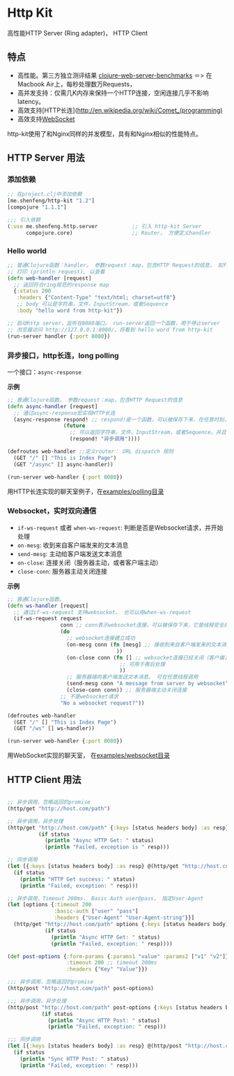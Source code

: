 # Http Kit

高性能HTTP Server (Ring adapter)， HTTP Client

## 特点

* 高性能。第三方独立测评结果 [clojure-web-server-benchmarks](https://github.com/ptaoussanis/clojure-web-server-benchmarks) ＝> 在Macbook Air上，每秒处理数万Requests，
* 高并发支持：仅需几K内存来保持一个HTTP连接，空闲连接几乎不影响latency。
* 高效支持[HTTP长连](http://en.wikipedia.org/wiki/Comet_(programming)
* 高效支持[WebSocket](http://tools.ietf.org/html/rfc6455)

http-kit使用了和Nginx同样的并发模型，具有和Nginx相似的性能特点。

## HTTP Server 用法

### 添加依赖

```clj
;; 在project.clj中添加依赖
[me.shenfeng/http-kit "1.2"]
[compojure "1.1.1"]

;;; 引入依赖
(:use me.shenfeng.http.server           ;; 引入 http-kit Server
      compojure.core)                   ;; Router， 方便定义handler
```

### Hello world

```clj
;; 普通Clojure函数：handler。 参数request：map，包含HTTP Request的信息， 如form参数，上传的文件，URL等。
;; 打印 (println request), 以查看
(defn web-handler [request]
  ;; 返回符合ring规范的response map
  {:status 200
   :headers {"Content-Type" "text/html; charset=utf8"}
   ;; body 可以是字符串，文件，InputStream，或者Sequence
   :body "hello word from http-kit"})

;; 启动http server，监听在8080端口。 run-server返回一个函数，用于停止server
;; 浏览器访问 http://127.0.0.1:8080/，将看到 hello word from http-kit
(run-server handler {:port 8080})
```

### 异步接口，http长连，long polling

一个接口：`async-response`

**示例**

```clj
;; 普通Clojure函数。 参数request：map，包含HTTP Request的信息
(defn async-handler [request]
  ;; 通过async-response宏实现HTTP长连
  (async-response respond! ;; respond!是一个函数，可以被保存下来，在任意时刻，在任意线程调用，用于返回结果给浏览器
                  (future
                    ;; 可以返回字符串，文件，InputStream，或者Sequence。并且可以加上HTTP status， headers等
                    (respond! "异步调用"))))

(defroutes web-handler ;;定义router： URL dispatch 规则
  (GET "/" [] "This is Index Page")
  (GET "/async" [] async-handler))

(run-server web-handler {:port 8080})

```
用HTTP长连实现的聊天室例子，在[examples/polling目录](https://github.com/shenfeng/http-kit/tree/master/examples/polling)


### Websocket，实时双向通信

* `if-ws-request` 或者 `when-ws-request`: 判断是否是Websocket请求，并开始处理
* `on-mesg`: 收到来自客户端发来的文本消息
* `send-mesg`: 主动给客户端发送文本消息
* `on-close`:  连接关闭（服务器主动，或者客户端主动）
* `close-conn`:  服务器主动关闭连接

**示例**

```clj
;; 普通Clojure函数。
(defn ws-handler [request]
  ;; 通过if-ws-request 支持websocket， 也可以用when-ws-request
  (if-ws-request request
                 conn ;; conn表示websocket连接，可以被保存下来，它是线程安全的
                 (do
                   ;; websocket连接建立成功
                   (on-mesg conn (fn [mesg] ;; 接收到来自客户端发来的文本消息 mesg
                                   ))
                   (on-close conn (fn [] ;; websocket连接已经关闭（客户端关闭，服务端关闭）
                                    ;; 可用于善后处理
                                    ))
                   ;; 服务器端向客户端发送文本消息， 可在任意线程调用
                   (send-mesg conn "A message from server by websocket")
                   (close-conn conn)) ;; 服务器端主动关闭连接
                 ;; 不是websocket请求
                 "No a websocket request?"))

(defroutes web-handler
  (GET "/" [] "This is Index Page")
  (GET "/ws" [] ws-handler))

(run-server web-handler {:port 8080})
```
用WebSocket实现的聊天室， 在[examples/websocket目录](https://github.com/shenfeng/http-kit/tree/master/examples/websocket)

## HTTP Client 用法

```clj

;; 异步调用，忽略返回的promise
(http/get "http://host.com/path")

;; 异步调用，异步处理
(http/get "http://host.com/path" {:keys [status headers body] :as resp}
          (if status
            (println "Async HTTP Get: " status)
            (println "Failed, exception is " resp)))

;; 同步调用
(let [{:keys [status headers body] :as resp} @(http/get "http://host.com/path")]
  (if status
    (println "HTTP Get success: " status)
    (println "Failed, exception: " resp)))

;; 异步调用，Timeout 200ms， Basic Auth user@pass， 指定User-Agent
(let [options {:timeout 200
               :basic-auth ["user" "pass"]
               :headers {"User-Agent" "User-Agent-string"}}]
  (http/get "http://host.com/path" options {:keys [status headers body] :as resp}
            (if status
              (println "Async HTTP Get: " status)
              (println "Failed, exception: " resp))))

(def post-options {:form-params {:params1 "value" :params2 ["v1" "v2"]}
                   :timeout 200 ;; timeout 200ms
                   :headers {"Key" "Value"}})

;;; 异步调用，忽略返回的promise
(http/post "http://host.com/path" post-options)

;;; 异步调用，异步处理
(http/post "http://host.com/path" post-options {:keys [status headers body] :as resp}
           (if status
             (println "Async HTTP Post: " status)
             (println "Failed, exception: " resp)))

;;; 同步调用
(let [{:keys [status headers body] :as resp} @(http/post "http://host.com/path")]
  (if status
    (println "Sync HTTP Post: " status)
    (println "Failed, exception: " resp)))

```
